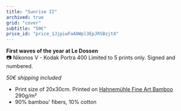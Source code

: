 ```yaml
---
title: "Sunrise II"
archived: true
grid: "cover"
subtitle: "50€"
price_id: "price_1JjpiwFaA8Wpl3EpJRSBzjt4"
---
```

**First waves of the year at Le Dossen**  
📷 Nikonos V - Kodak Portra 400
Limited to 5 prints only. Signed and numbered.

*50€ shipping included*

- Print size of 20x30cm. Printed on [Hahnemühle Fine Art Bamboo](https://www.hahnemuehle.com/fr/digital-fineart/les-papiers-a-jet-dencre-fineart/natural-line/p/Product/show/202/1036.html) 290g/m²
- 90% bambou' fibers, 10% cotton
